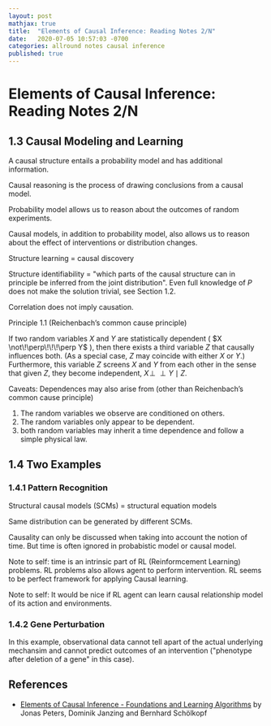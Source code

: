 ```yaml
---
layout: post
mathjax: true
title:  "Elements of Causal Inference: Reading Notes 2/N"
date:   2020-07-05 10:57:03 -0700
categories: allround notes causal inference
published: true
---
```


# Elements of Causal Inference: Reading Notes 2/N

## 1.3 Causal Modeling and Learning

A causal structure entails a probability model and has additional information.

Causal reasoning is the process of drawing conclusions from a causal model.

Probability model allows us to reason about the outcomes of random experiments.

Causal models, in addition to probability model, also allows us to reason about the effect of interventions or distribution changes.

Structure learning = causal discovery

Structure identifiability = "which parts of the causal structure can in principle be inferred from the joint distribution". Even full knowledge of $P$ does not make the solution trivial, see Section 1.2.

Correlation does not imply causation.

Principle 1.1 (Reichenbach’s common cause principle)

If two random variables $X$ and $Y$ are statistically dependent ( $X  \not\!\perp\!\!\!\perp Y$ ),
then there exists a third variable $Z$ that causally influences both.
(As a special case, $Z$ may coincide with either $X$ or $Y$.)
Furthermore, this variable $Z$ screens $X$ and $Y$ from each other in the sense that given $Z$, they become independent, $X \!\perp\!\!\!\perp Y \mid Z$.

Caveats: Dependences may also arise from (other than Reichenbach’s common cause principle)
1. The random variables we observe are conditioned on others.
2. The random variables only appear to be dependent.
3. both random variables may inherit a time dependence and follow a simple physical law.


## 1.4 Two Examples

### 1.4.1 Pattern Recognition

Structural causal models (SCMs) = structural equation models

Same distribution can be generated by different SCMs.

Causality can only be discussed when taking into account the notion of time. But time is often ignored in probabistic model or causal model.

Note to self: time is an intrinsic part of RL (Reinformcement Learning) problems. RL problems also allows agent to perform intervention. RL seems to be perfect framework for applying Causal learning.

Note to self:  It would be nice if RL agent can learn causal relationship model of its action and environments.

### 1.4.2 Gene Perturbation

In this example, observational data cannot tell apart of the actual underlying mechansim and cannot predict outcomes of an intervention ("phenotype after deletion of a gene" in this case).

## References

- [Elements of Causal Inference - Foundations and Learning Algorithms](https://mitpress.mit.edu/books/elements-causal-inference) by Jonas Peters, Dominik Janzing and Bernhard Schölkopf
